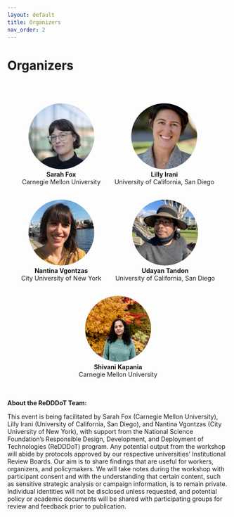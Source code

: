 ```yaml
---
layout: default
title: Organizers
nav_order: 2
---
```


# Organizers
<br>
<br>
<br>

<div style="display: flex; flex-wrap: wrap; gap: 2rem; justify-content: center; align-items: center;">

  <div style="text-align: center;">
    <img src="../assets/images/sarah.jpg" alt="Sarah Fox" style="width: 150px; height: 150px; object-fit: cover; border-radius: 50%;"><br>
    <strong>Sarah Fox</strong><br>
    Carnegie Mellon University
  </div>

  <div style="text-align: center;">
    <img src="../assets/images/lilly.jpg" alt="Lilly Irani" style="width: 150px; height: 150px; object-fit: cover; border-radius: 50%;"><br>
    <strong>Lilly Irani</strong><br>
    University of California, San Diego
  </div>

  <div style="text-align: center;">
    <img src="../assets/images/nantina.jpg" alt="Nantina Vgontzas" style="width: 150px; height: 150px; object-fit: cover; border-radius: 50%;"><br>
    <strong>Nantina Vgontzas</strong><br>
    City University of New York
  </div>

  <div style="text-align: center;">
    <img src="../assets/images/udayan.png" alt="Udayan Tandon" style="width: 150px; height: 150px; object-fit: cover; border-radius: 50%;"><br>
    <strong>Udayan Tandon</strong><br>
    University of California, San Diego
  </div>

  <div style="text-align: center;">
    <img src="../assets/images/shivani.jpeg" alt="Shivani Kapania" style="width: 150px; height: 150px; object-fit: cover; border-radius: 50%;"><br>
    <strong>Shivani Kapania</strong><br>
    Carnegie Mellon University
  </div>

  

</div>

<br> 
<br>

**About the ReDDDoT Team:**

This event is being facilitated by Sarah Fox (Carnegie Mellon University), Lilly Irani (University of California, San Diego), and Nantina Vgontzas (City University of New York), with support from the National Science Foundation’s Responsible Design, Development, and Deployment of Technologies (ReDDDoT) program. Any potential output from the workshop will abide by protocols approved by our respective universities’ Institutional Review Boards. Our aim is to share findings that are useful for workers, organizers, and policymakers. We will take notes during the workshop with participant consent and with the understanding that certain content, such as sensitive strategic analysis or campaign information, is to remain private. Individual identities will not be disclosed unless requested, and potential policy or academic documents will be shared with participating groups for review and feedback prior to publication. 

